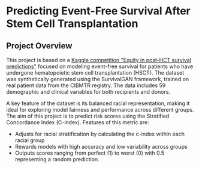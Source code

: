 # Predicting Event-Free Survival After Stem Cell Transplantation 

## Project Overview

This project is based on a [Kaggle competition "Equity in post-HCT survival predictions"](https://www.kaggle.com/competitions/equity-post-HCT-survival-predictions) focused on modeling event-free survival for patients who have undergone hematopoietic stem cell transplantation (HSCT). The dataset was synthetically generated using the SurvivalGAN framework, trained on real patient data from the CIBMTR registry.  The data includes 59 demographic and clinical variables for both recipients and donors. 

A key feature of the dataset is its balanced racial representation, making it ideal for exploring model fairness and performance across different groups.  The aim of this project is to predict risk scores using the Stratified Concordance Index (C-index).  Features of this metric are:
- Adjusts for racial stratification by calculating the c-index within each racial group
- Rewards models with high accuracy and low variability across groups
- Outputs scores ranging from perfect (1) to worst (0) with 0.5 representing a random prediction.
